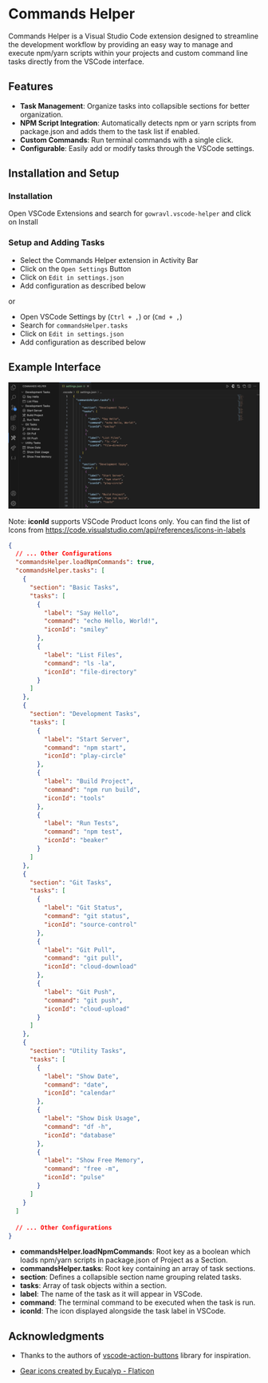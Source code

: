 # Commands Helper

Commands Helper is a Visual Studio Code extension designed to streamline the development workflow by providing an easy way to manage and execute npm/yarn scripts within your projects and custom command line tasks directly from the VSCode interface.

## Features

- **Task Management**: Organize tasks into collapsible sections for better organization.
- **NPM Script Integration**: Automatically detects npm or yarn scripts from package.json and adds them to the task list if enabled.
- **Custom Commands**: Run terminal commands with a single click.
- **Configurable**: Easily add or modify tasks through the VSCode settings.

## Installation and Setup

### Installation

Open VSCode Extensions and search for `gowravl.vscode-helper` and click on Install

### Setup and Adding Tasks

- Select the Commands Helper extension in Activity Bar
- Click on the `Open Settings` Button
- Click on `Edit in settings.json`
- Add configuration as described below

or

- Open VSCode Settings by (`Ctrl + ,`) or (`Cmd + ,`)
- Search for `commandsHelper.tasks`
- Click on `Edit in settings.json`
- Add configuration as described below

## Example Interface

![Commands Helper Interface](resources/preview.png)

Note: **iconId** supports VSCode Product Icons only. You can find the list of Icons from https://code.visualstudio.com/api/references/icons-in-labels

```json
{
  // ... Other Configurations
  "commandsHelper.loadNpmCommands": true,
  "commandsHelper.tasks": [
    {
      "section": "Basic Tasks",
      "tasks": [
        {
          "label": "Say Hello",
          "command": "echo Hello, World!",
          "iconId": "smiley"
        },
        {
          "label": "List Files",
          "command": "ls -la",
          "iconId": "file-directory"
        }
      ]
    },
    {
      "section": "Development Tasks",
      "tasks": [
        {
          "label": "Start Server",
          "command": "npm start",
          "iconId": "play-circle"
        },
        {
          "label": "Build Project",
          "command": "npm run build",
          "iconId": "tools"
        },
        {
          "label": "Run Tests",
          "command": "npm test",
          "iconId": "beaker"
        }
      ]
    },
    {
      "section": "Git Tasks",
      "tasks": [
        {
          "label": "Git Status",
          "command": "git status",
          "iconId": "source-control"
        },
        {
          "label": "Git Pull",
          "command": "git pull",
          "iconId": "cloud-download"
        },
        {
          "label": "Git Push",
          "command": "git push",
          "iconId": "cloud-upload"
        }
      ]
    },
    {
      "section": "Utility Tasks",
      "tasks": [
        {
          "label": "Show Date",
          "command": "date",
          "iconId": "calendar"
        },
        {
          "label": "Show Disk Usage",
          "command": "df -h",
          "iconId": "database"
        },
        {
          "label": "Show Free Memory",
          "command": "free -m",
          "iconId": "pulse"
        }
      ]
    }
  ]

  // ... Other Configurations
}
```

- **commandsHelper.loadNpmCommands**: Root key as a boolean which loads npm/yarn scripts in package.json of Project as a Section.
- **commandsHelper.tasks**: Root key containing an array of task sections.
- **section**: Defines a collapsible section name grouping related tasks.
- **tasks**: Array of task objects within a section.
- **label**: The name of the task as it will appear in VSCode.
- **command**: The terminal command to be executed when the task is run.
- **iconId**: The icon displayed alongside the task label in VSCode.

## Acknowledgments

- Thanks to the authors of [vscode-action-buttons](https://github.com/seunlanlege/vscode-action-buttons/) library for inspiration.

- <a href="https://www.flaticon.com/free-icons/gear" title="gear icons">Gear icons created by Eucalyp - Flaticon</a>

